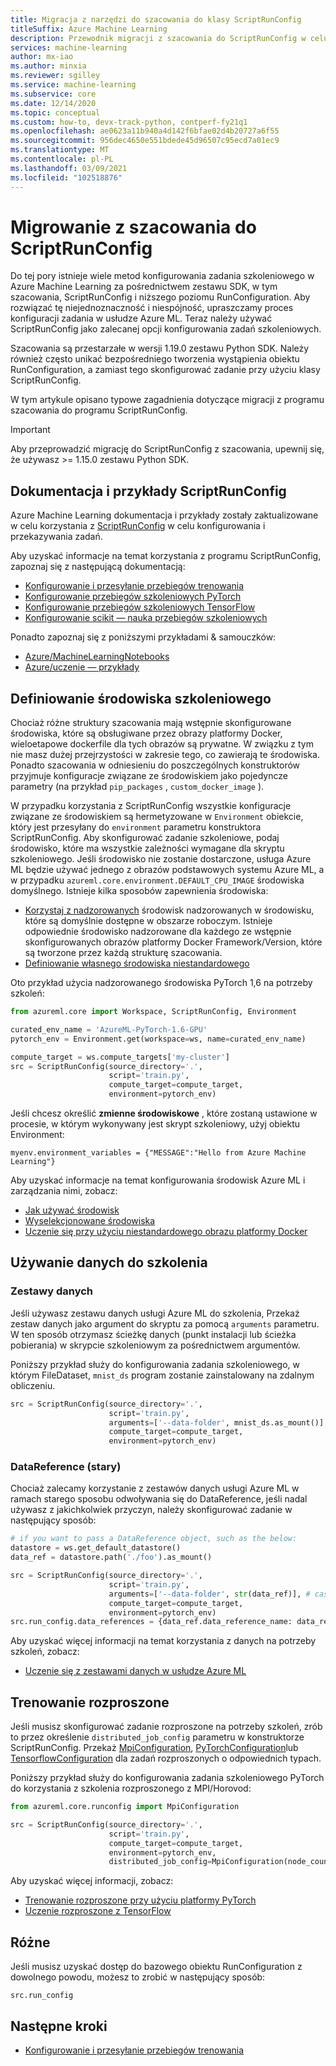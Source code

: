 ```yaml
---
title: Migracja z narzędzi do szacowania do klasy ScriptRunConfig
titleSuffix: Azure Machine Learning
description: Przewodnik migracji z szacowania do ScriptRunConfig w celu konfigurowania zadań szkoleniowych.
services: machine-learning
author: mx-iao
ms.author: minxia
ms.reviewer: sgilley
ms.service: machine-learning
ms.subservice: core
ms.date: 12/14/2020
ms.topic: conceptual
ms.custom: how-to, devx-track-python, contperf-fy21q1
ms.openlocfilehash: ae0623a11b940a4d142f6bfae02d4b20727a6f55
ms.sourcegitcommit: 956dec4650e551bdede45d96507c95ecd7a01ec9
ms.translationtype: MT
ms.contentlocale: pl-PL
ms.lasthandoff: 03/09/2021
ms.locfileid: "102518876"
---
```

# <a name="migrating-from-estimators-to-scriptrunconfig"></a>Migrowanie z szacowania do ScriptRunConfig

Do tej pory istnieje wiele metod konfigurowania zadania szkoleniowego w Azure Machine Learning za pośrednictwem zestawu SDK, w tym szacowania, ScriptRunConfig i niższego poziomu RunConfiguration.   Aby rozwiązać tę niejednoznaczność i niespójność, upraszczamy proces konfiguracji zadania w usłudze Azure ML.  Teraz należy używać ScriptRunConfig jako zalecanej opcji konfigurowania zadań szkoleniowych. 

Szacowania są przestarzałe w wersji 1.19.0 zestawu Python SDK. Należy również często unikać bezpośredniego tworzenia wystąpienia obiektu RunConfiguration, a zamiast tego skonfigurować zadanie przy użyciu klasy ScriptRunConfig.

W tym artykule opisano typowe zagadnienia dotyczące migracji z programu szacowania do programu ScriptRunConfig.

> [!IMPORTANT]
> Aby przeprowadzić migrację do ScriptRunConfig z szacowania, upewnij się, że używasz >= 1.15.0 zestawu Python SDK.

## <a name="scriptrunconfig-documentation-and-samples"></a>Dokumentacja i przykłady ScriptRunConfig
Azure Machine Learning dokumentacja i przykłady zostały zaktualizowane w celu korzystania z [ScriptRunConfig](/python/api/azureml-core/azureml.core.script_run_config.scriptrunconfig) w celu konfigurowania i przekazywania zadań.

Aby uzyskać informacje na temat korzystania z programu ScriptRunConfig, zapoznaj się z następującą dokumentacją:
* [Konfigurowanie i przesyłanie przebiegów trenowania](how-to-set-up-training-targets.md)
* [Konfigurowanie przebiegów szkoleniowych PyTorch](how-to-train-pytorch.md)
* [Konfigurowanie przebiegów szkoleniowych TensorFlow](how-to-train-tensorflow.md)
* [Konfigurowanie scikit — nauka przebiegów szkoleniowych](how-to-train-scikit-learn.md)

Ponadto zapoznaj się z poniższymi przykładami & samouczków:
* [Azure/MachineLearningNotebooks](https://github.com/Azure/MachineLearningNotebooks/tree/master/how-to-use-azureml/ml-frameworks)
* [Azure/uczenie — przykłady](https://github.com/Azure/azureml-examples)

## <a name="defining-the-training-environment"></a>Definiowanie środowiska szkoleniowego
Chociaż różne struktury szacowania mają wstępnie skonfigurowane środowiska, które są obsługiwane przez obrazy platformy Docker, wieloetapowe dockerfile dla tych obrazów są prywatne.  W związku z tym nie masz dużej przejrzystości w zakresie tego, co zawierają te środowiska. Ponadto szacowania w odniesieniu do poszczególnych konstruktorów przyjmuje konfiguracje związane ze środowiskiem jako pojedyncze parametry (na przykład `pip_packages` , `custom_docker_image` ).

W przypadku korzystania z ScriptRunConfig wszystkie konfiguracje związane ze środowiskiem są hermetyzowane w `Environment` obiekcie, który jest przesyłany do `environment` parametru konstruktora ScriptRunConfig. Aby skonfigurować zadanie szkoleniowe, podaj środowisko, które ma wszystkie zależności wymagane dla skryptu szkoleniowego. Jeśli środowisko nie zostanie dostarczone, usługa Azure ML będzie używać jednego z obrazów podstawowych systemu Azure ML, a w przypadku `azureml.core.environment.DEFAULT_CPU_IMAGE` środowiska domyślnego. Istnieje kilka sposobów zapewnienia środowiska:

* [Korzystaj z nadzorowanych](how-to-use-environments.md#use-a-curated-environment) środowisk nadzorowanych w środowisku, które są domyślnie dostępne w obszarze roboczym. Istnieje odpowiednie środowisko nadzorowane dla każdego ze wstępnie skonfigurowanych obrazów platformy Docker Framework/Version, które są tworzone przez każdą strukturę szacowania.
* [Definiowanie własnego środowiska niestandardowego](how-to-use-environments.md)

Oto przykład użycia nadzorowanego środowiska PyTorch 1,6 na potrzeby szkoleń:

```python
from azureml.core import Workspace, ScriptRunConfig, Environment

curated_env_name = 'AzureML-PyTorch-1.6-GPU'
pytorch_env = Environment.get(workspace=ws, name=curated_env_name)

compute_target = ws.compute_targets['my-cluster']
src = ScriptRunConfig(source_directory='.',
                      script='train.py',
                      compute_target=compute_target,
                      environment=pytorch_env)
```

Jeśli chcesz określić **zmienne środowiskowe** , które zostaną ustawione w procesie, w którym wykonywany jest skrypt szkoleniowy, użyj obiektu Environment:
```
myenv.environment_variables = {"MESSAGE":"Hello from Azure Machine Learning"}
```

Aby uzyskać informacje na temat konfigurowania środowisk Azure ML i zarządzania nimi, zobacz:
* [Jak używać środowisk](how-to-use-environments.md)
* [Wyselekcjonowane środowiska](resource-curated-environments.md)
* [Uczenie się przy użyciu niestandardowego obrazu platformy Docker](how-to-train-with-custom-image.md)

## <a name="using-data-for-training"></a>Używanie danych do szkolenia
### <a name="datasets"></a>Zestawy danych
Jeśli używasz zestawu danych usługi Azure ML do szkolenia, Przekaż zestaw danych jako argument do skryptu za pomocą `arguments` parametru. W ten sposób otrzymasz ścieżkę danych (punkt instalacji lub ścieżka pobierania) w skrypcie szkoleniowym za pośrednictwem argumentów.

Poniższy przykład służy do konfigurowania zadania szkoleniowego, w którym FileDataset, `mnist_ds` program zostanie zainstalowany na zdalnym obliczeniu.
```python
src = ScriptRunConfig(source_directory='.',
                      script='train.py',
                      arguments=['--data-folder', mnist_ds.as_mount()], # or mnist_ds.as_download() to download
                      compute_target=compute_target,
                      environment=pytorch_env)
```

### <a name="datareference-old"></a>DataReference (stary)
Chociaż zalecamy korzystanie z zestawów danych usługi Azure ML w ramach starego sposobu odwoływania się do DataReference, jeśli nadal używasz z jakichkolwiek przyczyn, należy skonfigurować zadanie w następujący sposób:
```python
# if you want to pass a DataReference object, such as the below:
datastore = ws.get_default_datastore()
data_ref = datastore.path('./foo').as_mount()

src = ScriptRunConfig(source_directory='.',
                      script='train.py',
                      arguments=['--data-folder', str(data_ref)], # cast the DataReference object to str
                      compute_target=compute_target,
                      environment=pytorch_env)
src.run_config.data_references = {data_ref.data_reference_name: data_ref.to_config()} # set a dict of the DataReference(s) you want to the `data_references` attribute of the ScriptRunConfig's underlying RunConfiguration object.
```

Aby uzyskać więcej informacji na temat korzystania z danych na potrzeby szkoleń, zobacz:
* [Uczenie się z zestawami danych w usłudze Azure ML](./how-to-train-with-datasets.md)

## <a name="distributed-training"></a>Trenowanie rozproszone
Jeśli musisz skonfigurować zadanie rozproszone na potrzeby szkoleń, zrób to przez określenie `distributed_job_config` parametru w konstruktorze ScriptRunConfig. Przekaż [MpiConfiguration](/python/api/azureml-core/azureml.core.runconfig.mpiconfiguration), [PyTorchConfiguration](/python/api/azureml-core/azureml.core.runconfig.pytorchconfiguration)lub [TensorflowConfiguration](/python/api/azureml-core/azureml.core.runconfig.tensorflowconfiguration) dla zadań rozproszonych o odpowiednich typach.

Poniższy przykład służy do konfigurowania zadania szkoleniowego PyTorch do korzystania z szkolenia rozproszonego z MPI/Horovod:
```python
from azureml.core.runconfig import MpiConfiguration

src = ScriptRunConfig(source_directory='.',
                      script='train.py',
                      compute_target=compute_target,
                      environment=pytorch_env,
                      distributed_job_config=MpiConfiguration(node_count=2, process_count_per_node=2))
```

Aby uzyskać więcej informacji, zobacz:
* [Trenowanie rozproszone przy użyciu platformy PyTorch](how-to-train-pytorch.md#distributed-training)
* [Uczenie rozproszone z TensorFlow](how-to-train-tensorflow.md#distributed-training)

## <a name="miscellaneous"></a>Różne
Jeśli musisz uzyskać dostęp do bazowego obiektu RunConfiguration z dowolnego powodu, możesz to zrobić w następujący sposób:
```
src.run_config
```

## <a name="next-steps"></a>Następne kroki

* [Konfigurowanie i przesyłanie przebiegów trenowania](how-to-set-up-training-targets.md)